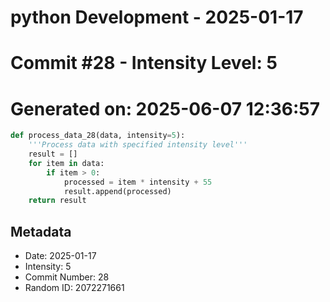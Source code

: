﻿# python Development - 2025-01-17
# Commit #28 - Intensity Level: 5
# Generated on: 2025-06-07 12:36:57
```python
def process_data_28(data, intensity=5):
    '''Process data with specified intensity level'''
    result = []
    for item in data:
        if item > 0:
            processed = item * intensity + 55
            result.append(processed)
    return result
```
## Metadata
- Date: 2025-01-17
- Intensity: 5
- Commit Number: 28
- Random ID: 2072271661
